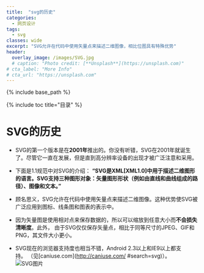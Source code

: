 ```yaml
---
title:  "svg的历史"
categories: 
  - 网页设计
tags:
  - svg
classes: wide
excerpt: "SVG允许在代码中使用矢量点来描述二维图像，相比位图具有特殊优势"
header:
  overlay_image: /images/SVG.jpg
  # caption: "Photo credit: [**Unsplash**](https://unsplash.com)"
# cta_label: "More Info"
# cta_url: "https://unsplash.com"
---
```


{% include base_path %}

{% include toc title="目录" %}

# SVG的历史

* SVG的第一个版本是在**2001年**推出的。你没有听错，SVG在2001年就诞生了。尽管它一直在发展，但是直到高分辨率设备的出现才被广泛注意和采用。

* 下面是1.1规范中对SVG的介绍： **“SVG是XML[XML1.0]中用于描述二维图形的语言。SVG支持三种图形对象：矢量图形形状（例如由直线和曲线组成的路径）、图像和文本。”**

* 顾名思义，SVG允许在代码中使用矢量点来描述二维图像。这种优势使SVG被广泛应用到图标、线条图和图表的表示中。

* 因为矢量图是使用相对点来保存数据的，所以可以缩放到任意大小而**不会损失清晰度**。此外， 由于SVG仅仅保存矢量点，相比于同等尺寸的JPEG、GIF和PNG，其文件大小更小。

* SVG现在的浏览器支持度也相当不错，Android 2.3以上和IE9以上都支	
																																																																																																						持。 （见[caniuse.com](http://caniuse.com/ #search=svg)）。
![SVG图片](http://beyourowngraphicdesigner.co.uk/wp-content/uploads/2015/02/Vector-vs-Raster-25.png)									
